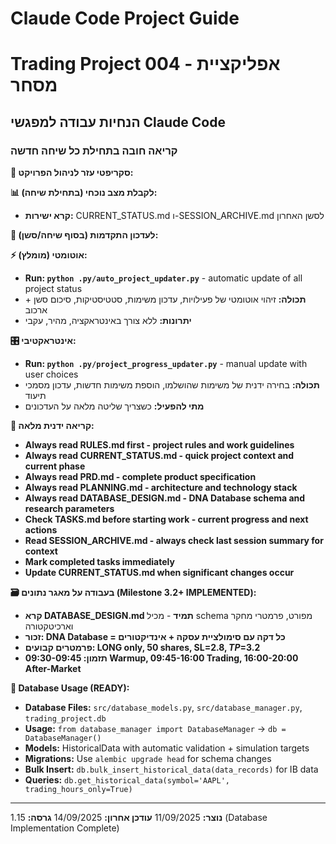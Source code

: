 # Claude Code Project Guide
# Trading Project 004 - אפליקציית מסחר

## הנחיות עבודה למפגשי Claude Code

### קריאה חובה בתחילת כל שיחה חדשה

**🐍 סקריפטי עזר לניהול הפרויקט:**

**📊 לקבלת מצב נוכחי (בתחילת שיחה):**
- **קרא ישירות:** CURRENT_STATUS.md ו-SESSION_ARCHIVE.md לסשן האחרון

**🔄 לעדכון התקדמות (בסוף שיחה/סשן):**

**⚡ אוטומטי (מומלץ):**
- **Run: `python .py/auto_project_updater.py`** - automatic update of all project status
- **תכולה:** זיהוי אוטומטי של פעילויות, עדכון משימות, סטטיסטיקות, סיכום סשן + ארכוב
- **יתרונות:** ללא צורך באינטראקציה, מהיר, עקבי

**🎛️ אינטראקטיבי:**
- **Run: `python .py/project_progress_updater.py`** - manual update with user choices
- **תכולה:** בחירה ידנית של משימות שהושלמו, הוספת משימות חדשות, עדכון מסמכי תיעוד
- **מתי להפעיל:** כשצריך שליטה מלאה על העדכונים

**📖 קריאה ידנית מלאה:**
- **Always read RULES.md first - project rules and work guidelines**
- **Always read CURRENT_STATUS.md - quick project context and current phase**
- **Always read PRD.md - complete product specification**
- **Always read PLANNING.md - architecture and technology stack**
- **Always read DATABASE_DESIGN.md - DNA Database schema and research parameters**
- **Check TASKS.md before starting work - current progress and next actions**
- **Read SESSION_ARCHIVE.md - always check last session summary for context**
- **Mark completed tasks immediately**
- **Update CURRENT_STATUS.md when significant changes occur**

**🗃️ בעבודה על מאגר נתונים (Milestone 3.2+ IMPLEMENTED):**
- **קרא DATABASE_DESIGN.md תמיד** - מכיל schema מפורט, פרמטרי מחקר וארכיטקטורה
- **זכור: DNA Database = כל דקה עם סימולציית עסקה + אינדיקטורים**
- **פרמטרים קבועים: LONG only, 50 shares, SL=$2.8, TP=$3.2**
- **תזמון: 09:30-09:45 Warmup, 09:45-16:00 Trading, 16:00-20:00 After-Market**

**🔧 Database Usage (READY):**
- **Database Files:** `src/database_models.py`, `src/database_manager.py`, `trading_project.db`
- **Usage:** `from database_manager import DatabaseManager` -> `db = DatabaseManager()`
- **Models:** HistoricalData with automatic validation + simulation targets
- **Migrations:** Use `alembic upgrade head` for schema changes
- **Bulk Insert:** `db.bulk_insert_historical_data(data_records)` for IB data
- **Queries:** `db.get_historical_data(symbol='AAPL', trading_hours_only=True)`

---

**נוצר:** 11/09/2025
**עודכן אחרון:** 14/09/2025
**גרסה:** 1.15 (Database Implementation Complete)
